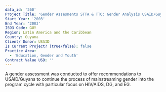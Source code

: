 ```yaml
---
data_id: '260'
Project Title: 'Gender Assesments STTA & TTO: Gender Analysis USAID/Guyana (TDY 12)'
Start Year: '2003'
End Year: '2003'
ISO3 Code: GUY
Region: Latin America and the Caribbean
Country: Guyana
Client/ Donor: USAID
Is Current Project? (true/false): false
Practice Area:
  - 'Education, Gender and Youth'
Contract Value USD: ''
---
```

A gender assessment was conducted to offer recommendations to USAID/Guyana to continue the process of mainstreaming gender into the program cycle with particular focus on HIV/AIDS, DG, and EG.